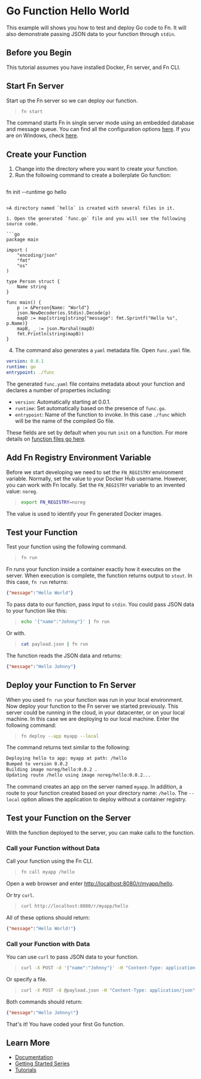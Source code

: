 # Go Function Hello World

This example will shows you how to test and deploy Go code to Fn. It will also demonstrate passing JSON data to your function through `stdin`. 

## Before you Begin

This tutorial assumes you have installed Docker, Fn server, and Fn CLI.

## Start Fn Server

Start up the Fn server so we can deploy our function.

>```sh
>fn start
>```

The command starts Fn in single server mode using an embedded database and message queue. You can find all the
configuration options [here](docs/operating/options.md). If you are on Windows, check [here](docs/operating/windows.md).

## Create your Function 

1. Change into the directory where you want to create your function.
1. Run the following command to create a boilerplate Go function: 

>```sh
fn init --runtime go hello
```
    
>A directory named `hello` is created with several files in it.

1. Open the generated `func.go` file and you will see the following source code.

```go
package main

import (
	"encoding/json"
	"fmt"
	"os"
)

type Person struct {
	Name string
}

func main() {
	p := &Person{Name: "World"}
	json.NewDecoder(os.Stdin).Decode(p)
	mapD := map[string]string{"message": fmt.Sprintf("Hello %s", p.Name)}
	mapB, _ := json.Marshal(mapD)
	fmt.Println(string(mapB))
}
```
<ol start="4">
  <li>The command also generates a <code>yaml</code> metadata file. Open <code>func.yaml</code> file.</li>
</ol>

```yaml
version: 0.0.1
runtime: go
entrypoint: ./func
```

The generated `func.yaml` file contains metadata about your function and declares a number of properties including:

* `version`: Automatically starting at 0.0.1.
* `runtime`: Set automatically based on the presence of `func.go`.
* `entrypoint`: Name of the function to invoke. In this case `./func` which will be the name of the compiled Go file.

These fields are set by default when you run `init` on a function. For more details on [function files go here](../../../../docs/function-file.md).

## Add Fn Registry Environment Variable

Before we start developing we need to set the `FN_REGISTRY` environment variable. Normally, set the value to your Docker Hub username. However, you can work with Fn locally.  Set the `FN_REGISTRY` variable to an invented value: `noreg`.

>```sh
>export FN_REGISTRY=noreg
>```

The value is used to identify your Fn generated Docker images.

## Test your Function

Test your function using the following command.

>```sh
>fn run
>```

Fn runs your function inside a container exactly how it executes on the server. When execution is complete, the function returns output to `stout`. In this case, `fn run` returns:

```json
{"message":"Hello World"}
```

To pass data to our function, pass input to `stdin`. You could pass JSON data to your function like this:

>```sh
>echo '{"name":"Johnny"}' | fn run
>```

Or with.

>```sh
>cat payload.json | fn run
>```

The function reads the JSON data and returns:

```json
{"message":"Hello Johnny"}
```

## Deploy your Function to Fn Server

When you used `fn run` your function was run in your local environment. Now deploy your function to the Fn server we started previously. This server could be running in the cloud, in your datacenter, or on your local machine. In this case we are deploying to our local machine. Enter the following command: 

>```sh
>fn deploy --app myapp --local
>```

The command returns text similar to the following:

```txt
Deploying hello to app: myapp at path: /hello
Bumped to version 0.0.2
Building image noreg/hello:0.0.2 .
Updating route /hello using image noreg/hello:0.0.2...
```

The command creates an app on the server named `myapp`. In addition, a route to your function created based on your directory name: `/hello`. The `--local` option allows the application to deploy without a container registry.

## Test your Function on the Server

With the function deployed to the server, you can make calls to the function. 

### Call your Function without Data

Call your function using the Fn CLI.

>```sh
>fn call myapp /hello
>```

Open a web browser and enter <http://localhost:8080/r/myapp/hello>.

Or try `curl`.
  
>```sh    
>curl http://localhost:8080/r/myapp/hello
>```

All of these options should return:

```json
{"message":"Hello World!"}
```
    
### Call your Function with Data

You can use `curl` to pass JSON data to your function.

>```sh
>curl -X POST -d '{"name":"Johnny"}' -H "Content-Type: application/json" http://localhost:8080/r/myapp/hello
>```

Or specify a file.

>```sh
>curl -X POST -d @payload.json -H "Content-Type: application/json" http://localhost:8080/r/myapp/hello
>```

Both commands should return:

```json
{"message":"Hello Johnny!"}
```

That's it! You have coded your first Go function.

## Learn More

* [Documentation](../../../../docs)
* [Getting Started Series](../../../tutorial)
* [Tutorials](https://github.com/fnproject/tutorials)
